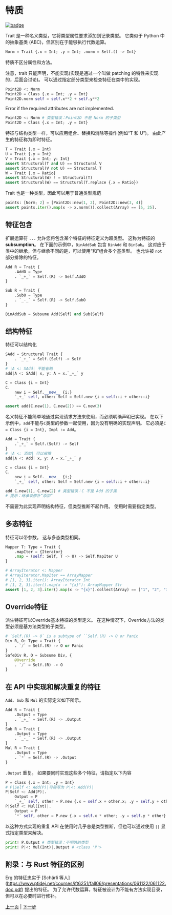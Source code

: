 # 特质

[![badge](https://img.shields.io/endpoint.svg?url=https%3A%2F%2Fgezf7g7pd5.execute-api.ap-northeast-1.amazonaws.com%2Fdefault%2Fsource_up_to_date%3Fowner%3Derg-lang%26repos%3Derg%26ref%3Dmain%26path%3Ddoc/EN/syntax/type/03_trait.md%26commit_hash%3D14657486719a134f494e107774ac8f9d5a63f083)](https://gezf7g7pd5.execute-api.ap-northeast-1.amazonaws.com/default/source_up_to_date?owner=erg-lang&repos=erg&ref=main&path=doc/EN/syntax/type/03_trait.md&commit_hash=14657486719a134f494e107774ac8f9d5a63f083)

Trait 是一种名义类型，它将类型属性要求添加到记录类型。
它类似于 Python 中的抽象基类 (ABC)，但区别在于能够执行代数运算。

```python
Norm = Trait {.x = Int; .y = Int; .norm = Self.() -> Int}
```

特质不区分属性和方法。

注意，trait 只能声明，不能实现(实现是通过一个叫做 patching 的特性来实现的，后面会讨论)。
可以通过指定部分类型来检查特征在类中的实现。

```python
Point2D <: Norm
Point2D = Class {.x = Int; .y = Int}
Point2D.norm self = self.x**2 + self.y**2
```

Error if the required attributes are not implemented.

```python
Point2D <: Norm # 类型错误：Point2D 不是 Norm 的子类型
Point2D = Class {.x = Int; .y = Int}
```

特征与结构类型一样，可以应用组合、替换和消除等操作(例如“T 和 U”)。 由此产生的特征称为即时特征。

```python
T = Trait {.x = Int}
U = Trait {.y = Int}
V = Trait {.x = Int; y: Int}
assert Structural(T and U) == Structural V
assert Structural(V not U) == Structural T
W = Trait {.x = Ratio}
assert Structural(W) ! = Structural(T)
assert Structural(W) == Structural(T.replace {.x = Ratio})
```

Trait 也是一种类型，因此可以用于普通类型规范

```python
points: [Norm; 2] = [Point2D::new(1, 2), Point2D::new(3, 4)]
assert points.iter().map(x -> x.norm()).collect(Array) == [5, 25].
```

## 特征包含

扩展运算符 `...` 允许您将包含某个特征的特征定义为超类型。 这称为特征的 __subsumption__。
在下面的示例中，`BinAddSub` 包含 `BinAdd` 和 `BinSub`。
这对应于类中的继承，但与继承不同的是，可以使用“和”组合多个基类型。 也允许被 `not` 部分排除的特征。

```python
Add R = Trait {
    .AddO = Type
    . `_+_` = Self.(R) -> Self.AddO
}

Sub R = Trait {
    .SubO = Type
    . `_-_` = Self.(R) -> Self.SubO
}

BinAddSub = Subsume Add(Self) and Sub(Self)
```

## 结构特征

特征可以结构化

```python
SAdd = Structural Trait {
    . `_+_` = Self.(Self) -> Self
}
# |A <: SAdd| 不能省略
add|A <: SAdd| x, y: A = x.`_+_` y

C = Class {i = Int}
C.
    new i = Self.__new__ {i;}
    `_+_` self, other: Self = Self.new {i = self::i + other::i}

assert add(C.new(1), C.new(2)) == C.new(3)
```

名义特征不能简单地通过实现请求方法来使用，而必须明确声明已实现。
在以下示例中，`add`不能与`C`类型的参数一起使用，因为没有明确的实现声明。 它必须是`C = Class {i = Int}, Impl := Add`。

```python
Add = Trait {
    .`_+_` = Self.(Self) -> Self
}
# |A <: 添加| 可以省略
add|A <: Add| x, y: A = x.`_+_` y

C = Class {i = Int}
C.
    new i = Self.__new__ {i;}
    `_+_` self, other: Self = Self.new {i = self::i + other::i}

add C.new(1), C.new(2) # 类型错误：C 不是 Add 的子类
# 提示：继承或修补“添加”
```

不需要为此实现声明结构特征，但类型推断不起作用。 使用时需要指定类型。

## 多态特征

特征可以带参数。 这与多态类型相同。

```python
Mapper T: Type = Trait {
    .mapIter = {Iterator}
    .map = (self: Self, T -> U) -> Self.MapIter U
}

# ArrayIterator <: Mapper
# ArrayIterator.MapIter == ArrayMapper
# [1, 2, 3].iter(): ArrayIterator Int
# [1, 2, 3].iter().map(x -> "{x}"): ArrayMapper Str
assert [1, 2, 3].iter().map(x -> "{x}").collect(Array) == ["1", "2", "3"].
```

## Override特征

派生特征可以Override基本特征的类型定义。
在这种情况下，Override方法的类型必须是基方法类型的子类型。

```python
# `Self.(R) -> O` is a subtype of ``Self.(R) -> O or Panic
Div R, O: Type = Trait {
    . `/` = Self.(R) -> O or Panic
}
SafeDiv R, O = Subsume Div, {
    @Override
    . `/` = Self.(R) -> O
}
```

## 在 API 中实现和解决重复的特征

`Add`、`Sub` 和 `Mul` 的实际定义如下所示。

```python
Add R = Trait {
    .Output = Type
    . `_+_` = Self.(R) -> .Output
}
Sub R = Trait {
    .Output = Type
    . `_-_` = Self.(R) -> .Output
}
Mul R = Trait {
    .Output = Type
    . `*` = Self.(R) -> .Output
}
```

`.Output` 重复。 如果要同时实现这些多个特征，请指定以下内容

```python
P = Class {.x = Int; .y = Int}
# P|Self <: Add(P)|可简写为 P|<: Add(P)|
P|Self <: Add(P)|.
    Output = P
    `_+_` self, other = P.new {.x = self.x + other.x; .y = self.y + other.y}
P|Self <: Mul(Int)|.
    Output = P
    `*` self, other = P.new {.x = self.x * other; .y = self.y * other}
```

以这种方式实现的重复 API 在使用时几乎总是类型推断，但也可以通过使用 `||` 显式指定类型来解决。

```python
print! P.Output # 类型错误：不明确的类型
print! P|<: Mul(Int)|.Output # <class 'P'>
```

## 附录：与 Rust 特征的区别

Erg 的特征忠实于 [Schärli 等人] (https://www.ptidej.net/courses/ift6251/fall06/presentations/061122/061122.doc.pdf) 提出的特征。
为了允许代数运算，特征被设计为不能有方法实现目录，但可以在必要时进行修补。

<p 对齐='中心'>
     <a href='./02_basic.md'>上一页</a> | <a href='./04_class.md'>下一步</a>
</p>
